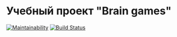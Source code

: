# Учебный проект "Brain games"

[![Maintainability](https://api.codeclimate.com/v1/badges/3e1e0beb23d23f9bcfb0/maintainability)](https://codeclimate.com/github/amshkv/project-lvl1-s412/maintainability)
[![Build Status](https://travis-ci.org/amshkv/project-lvl1-s412.svg?branch=master)](https://travis-ci.org/amshkv/project-lvl1-s412)
